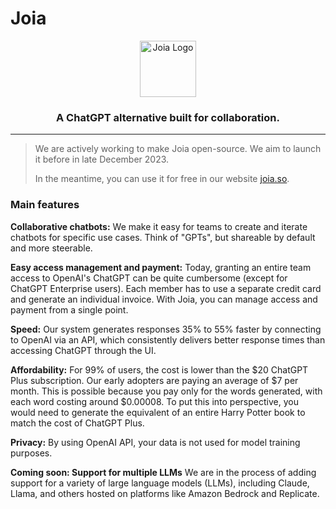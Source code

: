 # Joia

<p align="center">
<a href="https://joia.so">
  <img width="90" src="https://relevanzz-frontend.eu.ngrok.io/images/joia_icon_red.svg" alt="Joia Logo">
  
</a>
</p>

<h3 align="center"><b>A ChatGPT alternative built for collaboration.</b></h3>

<hr/>

> We are actively working to make Joia open-source. We aim to launch it before in late December 2023.
>
> In the meantime, you can use it for free in our website [joia.so](https://joia.so).

### Main features

**Collaborative chatbots:** We make it easy for teams to create and iterate chatbots for specific use cases. Think of "GPTs", but shareable by default and more steerable.

**Easy access management and payment:** Today, granting an entire team access to OpenAI's ChatGPT can be quite cumbersome (except for ChatGPT Enterprise users). Each member has to use a separate credit card and generate an individual invoice. With Joia, you can manage access and payment from a single point.

**Speed:** Our system generates responses 35% to 55% faster by connecting to OpenAI via an API, which consistently delivers better response times than accessing ChatGPT through the UI.

**Affordability:** For 99% of users, the cost is lower than the $20 ChatGPT Plus subscription. Our early adopters are paying an average of $7 per month. This is possible because you pay only for the words generated, with each word costing around $0.00008. To put this into perspective, you would need to generate the equivalent of an entire Harry Potter book to match the cost of ChatGPT Plus.

**Privacy:** By using OpenAI API, your data is not used for model training purposes.

**Coming soon: Support for multiple LLMs** We are in the process of adding support for a variety of large language models (LLMs), including Claude, Llama, and others hosted on platforms like Amazon Bedrock and Replicate.
